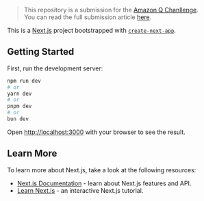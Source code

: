 > This repository is a submission for the [Amazon Q Chanllenge](https://dev.to/challenges/aws-amazon-q-v2025-04-30).<br>
> You can read the full submission article [here](https://dev.to/coder_dragon/generate-git-action-cicd-pipeline-using-amazon-q-cli-3plo).

This is a [Next.js](https://nextjs.org/) project bootstrapped with [`create-next-app`](https://github.com/vercel/next.js/tree/canary/packages/create-next-app).

## Getting Started

First, run the development server:

```bash
npm run dev
# or
yarn dev
# or
pnpm dev
# or
bun dev
```

Open [http://localhost:3000](http://localhost:3000) with your browser to see the result.

## Learn More

To learn more about Next.js, take a look at the following resources:

-   [Next.js Documentation](https://nextjs.org/docs) - learn about Next.js features and API.
-   [Learn Next.js](https://nextjs.org/learn) - an interactive Next.js tutorial.
